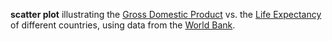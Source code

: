 
**scatter plot** illustrating the [Gross Domestic Product](https://en.wikipedia.org/wiki/Gross_domestic_product) vs. the [Life Expectancy](https://en.wikipedia.org/wiki/Life_expectancy) of different countries, using data from the [World Bank](http://data.worldbank.org/data-catalog/world-development-indicators).

